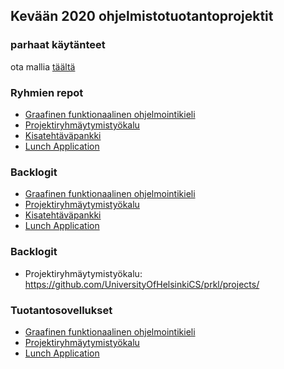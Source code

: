 ## Kevään 2020 ohjelmistotuotantoprojektit

### parhaat käytänteet

ota mallia [täältä](https://github.com/ohtu-ohjaajat/OhTuHistory/blob/master/reference.md)

### Ryhmien repot

- [Graafinen funktionaalinen ohjelmointikieli](https://github.com/funktionaalinen-graafinen-kieli)
- [Projektiryhmäytymistyökalu](https://github.com/UniversityOfHelsinkiCS/prkl)
- [Kisatehtäväpankki](https://github.com/Partioprojekti/kisatehtavapankki)
- [Lunch Application](https://github.com/team-lunch-app/lunch-app)

### Backlogit

- [Graafinen funktionaalinen ohjelmointikieli](https://github.com/funktionaalinen-graafinen-kieli/backlogs/projects)
- [Projektiryhmäytymistyökalu](https://github.com/UniversityOfHelsinkiCS/prkl)
- [Kisatehtäväpankki](https://github.com/Partioprojekti/kisatehtavapankki)
- [Lunch Application](https://docs.google.com/spreadsheets/d/1M-zd3dfMU6X8cAQRekaUWfHNRmXgxpYUZim4LKkOV8Q/edit?usp=sharing)

### Backlogit

- Projektiryhmäytymistyökalu: https://github.com/UniversityOfHelsinkiCS/prkl/projects/

### Tuotantosovellukset

- [Graafinen funktionaalinen ohjelmointikieli](http://funkly.herokuapp.com/)
- [Projektiryhmäytymistyökalu](https://toska.cs.helsinki.fi/assembler/)
- [Lunch Application](https://lunch-application.herokuapp.com/)
